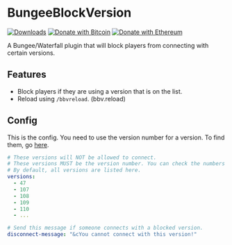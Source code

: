 # BungeeBlockVersion
[![Downloads](https://img.shields.io/github/downloads/hyperdefined/BungeeBlockVersion/total?logo=github)](https://github.com/hyperdefined/BungeeBlockVersion/releases) [![Donate with Bitcoin](https://en.cryptobadges.io/badge/micro/1F29aNKQzci3ga5LDcHHawYzFPXvELTFoL)](https://en.cryptobadges.io/donate/1F29aNKQzci3ga5LDcHHawYzFPXvELTFoL) [![Donate with Ethereum](https://en.cryptobadges.io/badge/micro/0x0f58B66993a315dbCc102b4276298B5Ff8895F41)](https://en.cryptobadges.io/donate/0x0f58B66993a315dbCc102b4276298B5Ff8895F41)

A Bungee/Waterfall plugin that will block players from connecting with certain versions.
## Features
- Block players if they are using a version that is on the list.
- Reload using `/bbvreload`. (bbv.reload)

## Config
This is the config. You need to use the version number for a version. To find them, go [here](https://wiki.vg/Protocol_version_numbers).
```yaml
# These versions will NOT be allowed to connect.
# These versions MUST be the version number. You can check the numbers here: https://wiki.vg/Protocol_version_numbers
# By default, all versions are listed here.
versions:
  - 47
  - 107
  - 108
  - 109
  - 110
  - ...

# Send this message if someone connects with a blocked version.
disconnect-message: "&cYou cannot connect with this version!"
```
